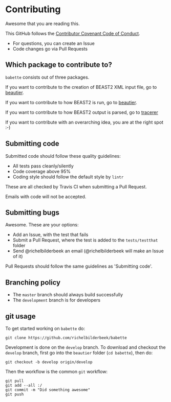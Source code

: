 # Contributing

Awesome that you are reading this.

This GitHub follows the [Contributor Covenant Code of Conduct](code_of_conduct.md).

 * For questions, you can create an Issue
 * Code changes go via Pull Requests

## Which package to contribute to?

`babette` consists out of three packages.

If you want to contribute to the creation of BEAST2 XML input file,
go to [beautier](https://github.com/richelbilderbeek/beautier/blob/master/CONTRIBUTING.md).

If you want to contribute to how BEAST2 is run,
go to [beautier](https://github.com/richelbilderbeek/beautier/blob/master/CONTRIBUTING.md).

If you want to contribute to how BEAST2 output is parsed,
go to [tracerer](https://github.com/richelbilderbeek/tracerer/blob/master/CONTRIBUTING.md)

If you want to contribute with an overarching idea, you are at the right spot :-) 

## Submitting code

Submitted code should follow these quality guidelines:

 * All tests pass cleanly/silently
 * Code coverage above 95%
 * Coding style should follow the default style by `lintr`

These are all checked by Travis CI when submitting
a Pull Request. 

Emails with code will not be accepted.

## Submitting bugs

Awesome. These are your options:

 * Add an Issue, with the test that fails
 * Submit a Pull Request, where the test is added to the `tests/testthat` folder
 * Send @richelbilderbeek an email (@richelbilderbeek will make an Issue of it)

Pull Requests should follow the same guidelines as 'Submitting code'.

## Branching policy

 * The `master` branch should always build successfully
 * The `development` branch is for developers

## git usage

To get started working on `babette` do:

```
git clone https://github.com/richelbilderbeek/babette
```

Development is done on the `develop` branch. 
To download and checkout the `develop` branch, 
first go into the `beautier` folder (`cd babette`), then do:

```
git checkout -b develop origin/develop
```

Then the workflow is the common `git` workflow:

```
git pull
git add --all :/
git commit -m "Did something awesome"
git push
```
